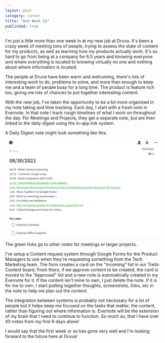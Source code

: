 ```yaml
---
layout: post
category: career
title: "One Week In"
published: true
---
```


I'm just a little more than one week in at my new job at Druva. It's been a crazy week of meeting tons of people, trying to assess the state of content for my products, as well as learning how my products actually work. It's so hard to go from being at a company for 6.5 years and knowing everyone and where everything is located to knowing virtually no one and nothing about where information is located.

The people at Druva have been warm and welcoming, there's lots of interesting work to do, problems to solve, and more than enough to keep me and a team of people busy for a long time. The product is feature rich too, giving me lots of chances to put together interesting content.

With the new job, I've taken the opportunity to be a bit more organized in my note taking and time tracking. Each day, I start with a fresh note in Evernote. In that note I track rough timelines of what I work on throughout the day. For Meetings and Projects, they get a separate note, but are then linked to the daily digest using the in-app link system. 

A Daily Digest note might look something like this:

![08/30/2021 Daily Digest](/images/posts/08312021-01.png)

The green links go to other notes for meetings or larger projects.

I've setup a Content request system through Google Forms for the Product Managers to use when they're requesting something from the Tech Marketing team. The form creates a card on the "Incoming" list in our Trello Content board. From there, if we approve content to be created, the card is moved to the "Approved" list and a new note is automatically created in my Evernote for it. If the content isn't mine to own, I just delete the note. If it is for me to own, I start putting together thoughts, screenshots, links, etc in the note to help me plan out the content. 

The integration between systems is probably not necessary for a lot of people but it helps keep me focused on the tasks that matter, the content, rather than figuring out where information is. Evernote will be the extension of my brain that I need to continue to function. So much so, that I have over 40 notes from my first 6 days alone!

I would say that the first week or so has gone very well and I'm looking forward to the future here at Druva!